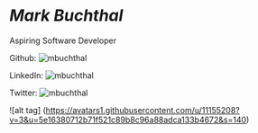 # *Mark Buchthal*

Aspiring Software Developer

Github: ![mbuchthal](github.com/mbuchthal)

LinkedIn: ![mbuchthal](www.linkedin.com/in/mbuchhtal)

Twitter: ![mbuchthal](www.twitter.com/mbuchthal)

![alt tag] (https://avatars1.githubusercontent.com/u/11155208?v=3&u=5e16380712b71f521c89b8c96a88adca133b4672&s=140)



